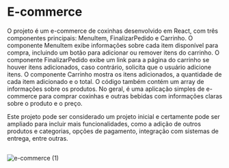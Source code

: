 # E-commerce

O projeto é um e-commerce de coxinhas desenvolvido em React, com três componentes principais: MenuItem, FinalizarPedido e Carrinho. 
O componente MenuItem exibe informações sobre cada item disponível para compra, incluindo um botão para adicionar ou remover itens do carrinho. 
O componente FinalizarPedido exibe um link para a página do carrinho se houver itens adicionados, caso contrário, solicita que o usuário adicione itens. O componente Carrinho mostra os itens adicionados, a quantidade de cada item adicionado e o total. 
O código também contém um array de informações sobre os produtos. 
No geral, é uma aplicação simples de e-commerce para comprar coxinhas e outras bebidas com informações claras sobre o produto e o preço.




Este projeto pode ser considerado um projeto inicial e certamente pode ser ampliado para incluir mais funcionalidades, como a adição de outros produtos e categorias, opções de pagamento, integração com sistemas de entrega, entre outras.


##


![e-commerce (1)](https://user-images.githubusercontent.com/116305443/234617387-bcbd9d27-83f9-4109-b2ae-55e1f8ced3e2.gif)


